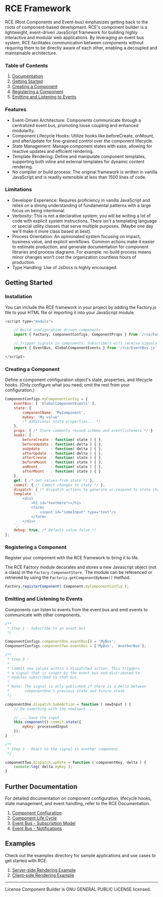 # RCE Framework 

RCE (Root Components and Event-bus) emphasizes getting back to the roots of component-based development. RCE's component builder is a lightweight, event-driven JavaScript framework for building highly interactive and modular web applications. By leveraging an event bus system, RCE facilitates communication between components without requiring them to be directly aware of each other, enabling a decoupled and maintainable architecture.

### Table of Contents
1. [Documentation](#further-documentation)
2. [Getting Started](#getting-started)
3. [Creating a Component](#creating-a-component)
4. [Registering a Component](#registering-a-component)
5. [Emitting and Listening to Events](#listening-and-emitting-events)

### Features
- Event-Driven Architecture: Components communicate through a centralized event bus, promoting loose coupling and enhanced modularity.
- Component Lifecycle Hooks: Utilize hooks like beforeCreate, onMount, and afterUpdate for fine-grained control over the component lifecycle.
- State Management: Manage component states with ease, allowing for reactive updates and efficient rendering.
- Template Rendering: Define and manipulate component templates, supporting both inline and external templates for dynamic content rendering.
- No compiler or build process: The original framework is written in vanilla JavaScript and is readily extensible at less than 1500 lines of code. 

### Limitations
- Developer Experience: Requires proficiency in vanilla JavaScript and relies on a strong understanding of fundamental patterns with a large focus on being intentional.
- Verbosity: This is not a declarative system; you will be writing a lot of code with explicit system instructions. There isn't a templating language or special utility classes that serve multiple purposes. (Maybe one day we'll make it more class based at best).
- Process Orientation: An opinionated system focusing on impact, business value, and explicit workflows. Common actions make it easier to estimate production, and generate documentation for component libraries and process diagrams. For example: no build process means minor changes won't cost the organization countless hours of production.
- Type Handling: Use of JsDocs is highly encouraged.

## Getting Started
### Installation
You can include the RCE framework in your project by adding the Factory.js file to your HTML file or importing it into your JavaScript module.

``` javascript
<script type="module">

    // Build configuration driven components
    import { Factory, ComponentConfigs, ComponentProps } from '/rce/Factory.js';

    // Trigger signals in components. Subscribers will receive signals and can react
    import { EventBus, GlobalComponentEvents } from '/rce/EventBus.js';  

</script>
```

### Creating a Component
Define a component configuration object's state, properties, and lifecycle hooks. (Only configure what you need; omit the rest from your configuration.)

``` javascript
ComponentConfigs.myComponentConfig = {
    eventBus: [ 'GlobalComponentEvents' ],
    state: {
        componentName: 'MyComponent',
        myKey: 'My value'
        /* Additional state properties... */
    },
    props: { /* Store commonly reused schema and eventlisteners */ }
    hooks: {
        beforeCreate : function( state ) { },
        beforeUpdate : function( delta ) { }, 
        onUpdate     : function( delta ) { },
        afterUpdate  : function( delta ) { }, 
        afterCreate  : function( state ) { },
        beforeMount  : function( state ) { }, 
        onMount      : function( state ) { },                
        afterMount   : function( state ) { }
    },
    get: { /* Get values from state */ },
    commit: { /* Commit changes to state */ },
    dispatch: { /* Dispatch actions to generate or respond to state change */ },
    template : `
        <div>
            <h1 id="textHere"></h1>
            <form>
                <input id="someInput" type="text"/>
            </form>
        </div>
    `, 
    debug: true, /* Default value false */
};
```

### Registering a Component
Register your component with the RCE framework to bring it to life. 

The RCE Factory module decorates and stores a new Javascript object (not a class) in the `Factory.ComponentStore.` The module can be referenced or retrieved by using the `Factoriy.getComponentByName()` method.


``` javascript
Factory.registerComponent( Component.myComponentConfig );
```

### Emitting and Listening to Events
Components can listen to events from the event bus and emit events to communicate with other components.

``` javascript
/**
 * Step 1 - Subscribe to an event bus
 */

ComponentConfigs.componentOne.eventBus[] = 'MyBus';
ComponentConfigs.componentTwo.eventBus = ['MyBus', 'AnotherBus'];

/**
 * Step 2 - 
 * 
 * Commit new values within a dispatched action. This triggers 
 * a signal that is caught by the event bus and distributed to 
 * modules subscribed to that bus. 
 * 
 * Note: The signal is only published if there is a delta between 
 *       componentOne's previous state and future state
 */

componentOne.dispatch.SomeAction = function ( newInput ) {
    // Do something with the newInput ...

    // ... Save the input
    this.component().commit.state({
        myKey: processedInput
    });
} 

/**
 * Step 3 - React to the signal in another component
 */

componentTwo.dispatch.update = function ( componentKey, delta ) {
    console.log( delta.myKey );
}
```

## Further Documentation
For detailed documentation on component configuration, lifecycle hooks, state management, and event handling, refer to the RCE Documentation.

1. [Component Confiuration](docs/assets/20240416_RCE-Framework-Documentation_Component-Configuration.jpeg)
2. [Component Life Cycle](docs/assets/20240416_RCE-Framework-Documentation_Component-Lifecycle.jpeg)
3. [Event Bus - Subscription Model](docs/assets/20240416_RCE-Framework-Documentation_Event-Bus_Subscription-Model.jpeg)
4. [Event Bus - Notifications](docs/assets/20240416_RCE-Framework-Documentation_Event-Bus_Notifications.jpeg)

## Examples
Check out the examples directory for sample applications and use cases to get started with RCE.

1. [Server-side Rendering Example](docs/examples/example-2_ssr-components.html)
2. [Client-side Rendering Example](docs/examples/example-1_csr-components.html)

---
License
Component Builder is GNU GENERAL PUBLIC LICENSE licensed.
